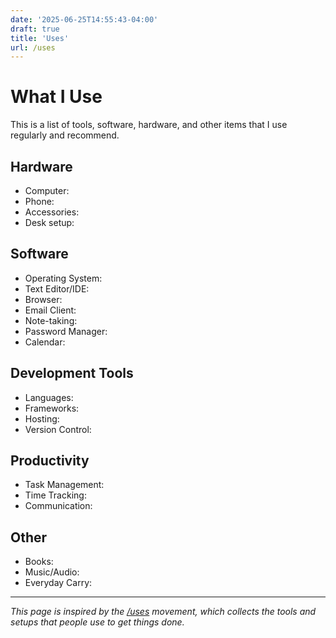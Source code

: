 ```yaml
---
date: '2025-06-25T14:55:43-04:00'
draft: true
title: 'Uses'
url: /uses
---
```


# What I Use

This is a list of tools, software, hardware, and other items that I use regularly and recommend.

## Hardware

- Computer: 
- Phone: 
- Accessories:
- Desk setup:

## Software

- Operating System:
- Text Editor/IDE:
- Browser:
- Email Client:
- Note-taking:
- Password Manager:
- Calendar:

## Development Tools

- Languages:
- Frameworks:
- Hosting:
- Version Control:

## Productivity

- Task Management:
- Time Tracking:
- Communication:

## Other

- Books:
- Music/Audio:
- Everyday Carry:

---

*This page is inspired by the [/uses](https://uses.tech/) movement, which collects the tools and setups that people use to get things done.*
